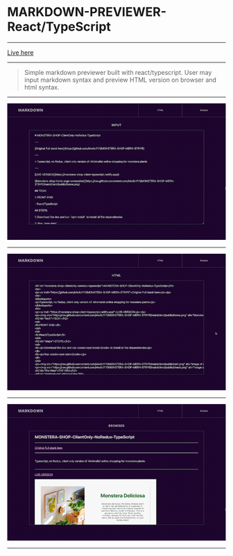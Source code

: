 # MARKDOWN-PREVIEWER-React/TypeScript

---

[Live here](https://markdown-react-typescript.netlify.app/)

---

> Simple markdown previewer built with react/typescript. User may input markdown syntax and preview HTML version on browser and html syntax.

---

![Markdown input](./input.png)

---

![Html version](./html.png)

---

![Preview](./preview.png)

---
